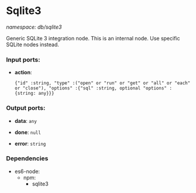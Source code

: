 # Sqlite3

_namespace: db/sqlite3_

Generic SQLite 3 integration node.
This is an internal node. Use specific SQLite nodes instead.

### Input ports:

* __action__: 
    ```
    {"id" :string, "type" :("open" or "run" or "get" or "all" or "each" or "close"), "options" :{"sql" :string, optional "options" :{string: any}}}
    ```

### Output ports:

* __data__: ` any `


* __done__: ` null `


* __error__: ` string `

### Dependencies

* es6-node:
    * npm:
        * sqlite3


